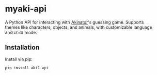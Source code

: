 # myaki-api

A Python API for interacting with [Akinator](https://akinator.com)'s guessing game. Supports themes like characters, objects, and animals, with customizable language and child mode.

## Installation

Install via pip:

```bash
pip install aki1-api